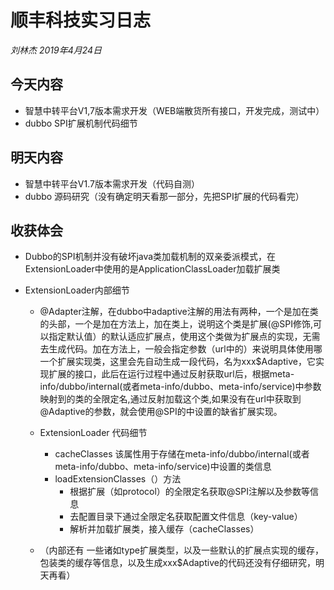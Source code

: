 # 顺丰科技实习日志

*刘林杰 2019年4月24日*

## 今天内容

- 智慧中转平台V1,7版本需求开发（WEB端散货所有接口，开发完成，测试中）
- dubbo SPI扩展机制代码细节

## 明天内容

- 智慧中转平台V1.7版本需求开发（代码自测）
- dubbo 源码研究（没有确定明天看那一部分，先把SPI扩展的代码看完）

## 收获体会

- Dubbo的SPI机制并没有破坏java类加载机制的双亲委派模式，在ExtensionLoader中使用的是ApplicationClassLoader加载扩展类

- ExtensionLoader内部细节

  - @Adapter注解，在dubbo中adaptive注解的用法有两种，一个是加在类的头部，一个是加在方法上，加在类上，说明这个类是扩展(@SPI修饰,可以指定默认值）的默认适应扩展点，使用这个类做为扩展点的实现，无需去生成代码。加在方法上，一般会指定参数（url中的）来说明具体使用哪一个扩展实现类，这里会先自动生成一段代码，名为xxx$Adaptive，它实现扩展的接口，此后在运行过程中通过反射获取url后，根据meta-info/dubbo/internal(或者meta-info/dubbo、meta-info/service)中参数映射到的类的全限定名,通过反射加载这个类,如果没有在url中获取到@Adaptive的参数，就会使用@SPI的中设置的缺省扩展实现。

  - ExtensionLoader 代码细节

    - cacheClasses 该属性用于存储在meta-info/dubbo/internal(或者meta-info/dubbo、meta-info/service)中设置的类信息
    - loadExtensionClasses（）方法
      - 根据扩展（如protocol）的全限定名获取@SPI注解以及参数等信息
      - 去配置目录下通过全限定名获取配置文件信息（key-value）
      - 解析并加载扩展类，接入缓存（cacheClasses）

  - （内部还有 一些诸如type扩展类型，以及一些默认的扩展点实现的缓存，包装类的缓存等信息，以及生成xxx$Adaptive的代码还没有仔细研究，明天再看）

    
